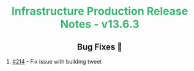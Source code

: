 <h1 align="center" style="color: mediumseagreen;font-weight: bold;">
Infrastructure Production Release Notes - v13.6.3
</h1>



<h2 align="center" style="font-weight: bold;">Bug Fixes 🐛</h2>

1. [#214](https://github.com/KinsonDigital/Infrastructure/issues/214) - Fix issue with building tweet
